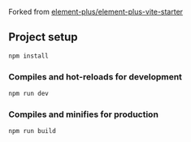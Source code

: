 Forked from [element-plus/element-plus-vite-starter](https://github.com/element-plus/element-plus-vite-starter)

## Project setup

```bash
npm install
```

### Compiles and hot-reloads for development

```bash
npm run dev
```

### Compiles and minifies for production

```bash
npm run build
```